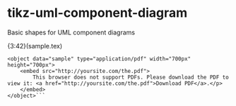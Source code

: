 # tikz-uml-component-diagram
Basic shapes for UML component diagrams

{3:42}(sample.tex)


```
<object data="sample" type="application/pdf" width="700px" height="700px">
    <embed src="http://yoursite.com/the.pdf">
        This browser does not support PDFs. Please download the PDF to view it: <a href="http://yoursite.com/the.pdf">Download PDF</a>.</p>
    </embed>
</object>```
